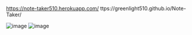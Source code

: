 https://note-taker510.herokuapp.com/
ttps://greenlight510.github.io/Note-Taker/

![image](https://user-images.githubusercontent.com/90018321/145337862-9fb23faa-33cf-4c50-bbe2-604d4312c75d.png)
![image](https://user-images.githubusercontent.com/90018321/145337940-2789a02d-b712-46ec-a69c-84a974347ce3.png)